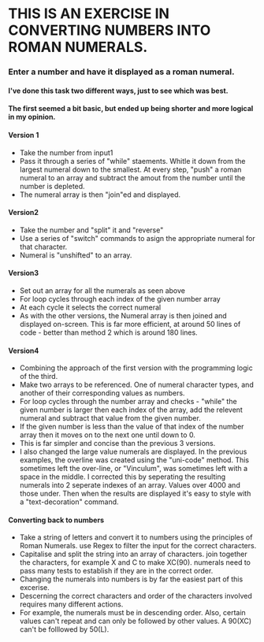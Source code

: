 # THIS IS AN EXERCISE IN CONVERTING NUMBERS INTO ROMAN NUMERALS.

### Enter a number and have it displayed as a roman numeral.

#### I've done this task two different ways, just to see which was best.
#### The first seemed a bit basic, but ended up being shorter and more logical in my opinion.

#### Version 1
* Take the number from input1
* Pass it through a series of "while" staements. Whitle it down from the largest numeral down to the smallest. At every step, "push" a roman numeral to an array and subtract the amout from the number until the number is depleted.
* The numeral array is then "join"ed and displayed.

#### Version2
* Take the number and "split" it and "reverse"
* Use a series of "switch" commands to asign the appropriate numeral for that character.
* Numeral is "unshifted" to an array.

#### Version3
* Set out an array for all the numerals as seen above
* For loop cycles through each index of the given number array
* At each cycle it selects the correct numeral
* As with the other versions, the Numeral array is then joined and displayed
on-screen.  This is far more efficient, at around 50 lines of code -
better than method 2 which is around 180 lines.

#### Version4
* Combining the approach of the first version with the programming logic of
the third.
* Make two arrays to be referenced. One of numeral character types,
and another of their corresponding values as numbers.
* For loop cycles through the number array and checks - "while" the given number is larger then each index of the array,
add the relevent numeral and subtract that value from the given number.
* If the given number is less than the value of that index of the number array then it moves on to the next one until down to 0.
* This is far simpler and concise than the previous 3 versions.
* I also changed the large value numerals are displayed.  In the previous examples,
the overline was created using the "uni-code" method. This sometimes left the over-line,
or "Vinculum", was sometimes left with a space in the middle. I corrected this by seperating
the resulting numerals into 2 seperate indexes of an array.  Values over 4000 and those under.
Then when the results are displayed it's easy to style with a "text-decoration" command.


#### Converting back to numbers
* Take a string of letters and convert it to numbers using the principles of Roman Numerals.
use Regex to filter the input for the correct characters.
* Capitalise and split the string into an array of characters.
join together the characters, for example X and C to make XC(90).
numerals need to pass many tests to establish if they are in the correct order.
* Changing the numerals into numbers is by far the easiest part of this excerise.
* Descerning the correct characters and order of the characters involved requires many different actions.
* For example, the numerals must be in descending order. Also, certain values can't repeat and can only be followed
by other values.  A 90(XC) can't be folllowed by 50(L).
